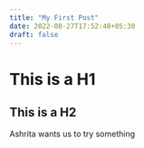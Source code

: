 ```yaml
---
title: "My First Post"
date: 2022-08-27T17:52:48+05:30
draft: false
---
```


# This is a H1

## This is a H2

Ashrita wants us to try something
